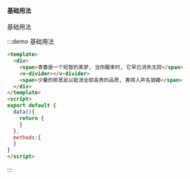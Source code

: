 #### 基础用法

基础用法

:::demo 基础用法
```html
<template>
  <div>
    <span>青春是一个短暂的美梦, 当你醒来时, 它早已消失无踪</span>
    <v-divider></v-divider>
    <span>少量的邪恶足以抵消全部高贵的品质, 害得人声名狼藉</span>
  </div>
</template>
<script>
export default {
  data(){
    return {
    }
  },
  methods:{
  }
}
</script>
```
:::